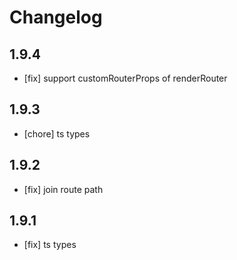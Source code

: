 # Changelog

## 1.9.4

- [fix] support customRouterProps of renderRouter

## 1.9.3

- [chore] ts types

## 1.9.2

- [fix] join route path

## 1.9.1

- [fix] ts types